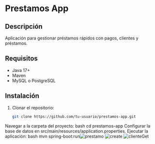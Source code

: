 
# Prestamos App

## Descripción
Aplicación para gestionar préstamos rápidos con pagos, clientes y préstamos.

## Requisitos
- Java 17+
- Maven
- MySQL o PostgreSQL

## Instalación

1. Clonar el repositorio:
   ```bash
   git clone https://github.com/tu-usuario/prestamos-app.git
Navegar a la carpeta del proyecto:
bash
cd prestamos-app
Configurar la base de datos en src/main/resources/application.properties.
Ejecutar la aplicación:
bash
mvn spring-boot:run![prestamo](https://github.com/user-attachments/assets/2c1a0073-938d-4b80-ac12-609167366008)
![create](https://github.com/user-attachments/assets/30713af8-990d-46c6-8513-a5dc09c35c43)
![clienteGet](https://github.com/user-attachments/assets/78e45723-2b4e-493a-9b16-d6caa989aed7)
